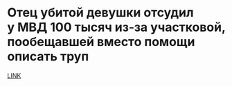 # Отец убитой девушки отсудил у МВД 100 тысяч из‑за участковой, пообещавшей вместо помощи описать труп



[LINK](https://varlamov.ru/3777366.html)